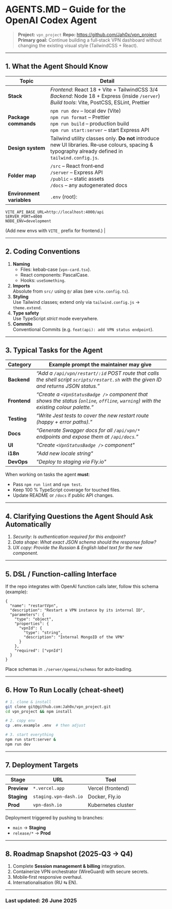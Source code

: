 # AGENTS.MD – Guide for the OpenAI Codex Agent

> **Project:** `vpn_project`
> **Repo:** <https://github.com/Jah0x/vpn_project>
> **Primary goal:** Continue building a full‑stack VPN dashboard without changing the existing visual style (TailwindCSS + React).

---

## 1. What the Agent Should Know

| Topic | Detail |
|-------|--------|
| **Stack** | *Frontend*: React 18 + Vite + TailwindCSS 3/4<br>*Backend*: Node 18 + Express (inside `/server`)<br>*Build tools*: Vite, PostCSS, ESLint, Prettier |
| **Package commands** | `npm run dev` – local dev (Vite)<br>`npm run format` – Prettier<br>`npm run build` – production build<br>`npm run start:server` – start Express API |
| **Design system** | Tailwind utility classes only. **Do not** introduce new UI libraries. Re‑use colours, spacing & typography already defined in `tailwind.config.js`. |
| **Folder map** | `/src` – React front‑end<br>`/server` – Express API<br>`/public` – static assets<br>`/docs` – any autogenerated docs |
| **Environment variables** | `.env` (root):
```
VITE_API_BASE_URL=http://localhost:4000/api
SERVER_PORT=4000
NODE_ENV=development
```
(Add new envs with `VITE_` prefix for frontend.) |

---

## 2. Coding Conventions

1. **Naming**  
   * Files: kebab‑case (`vpn-card.tsx`).  
   * React components: PascalCase.  
   * Hooks: `useSomething`.
2. **Imports**  
   Absolute from `src/` using `@/` alias (see `vite.config.ts`).
3. **Styling**  
   Use Tailwind classes; extend only via `tailwind.config.js` → `theme.extend`.
4. **Type safety**  
   Use TypeScript *strict* mode everywhere.
5. **Commits**  
   Conventional Commits (e.g. `feat(api): add VPN status endpoint`).

---

## 3. Typical Tasks for the Agent

| Category | Example prompt the maintainer may give |
|----------|--------------------|
| **Backend** | *“Add a `/api/vpn/restart/:id` POST route that calls the shell script `scripts/restart.sh` with the given ID and returns JSON status.”* |
| **Frontend** | *“Create a `<VpnStatusBadge />` component that shows the status (`online`, `offline`, `warning`) with the existing colour palette.”* |
| **Testing** | *“Write Jest tests to cover the new restart route (happy + error paths).”* |
| **Docs** | *“Generate Swagger docs for all `/api/vpn/*` endpoints and expose them at `/api/docs`.”* |
| **UI** | *"Create `<VpnStatusBadge />` component"* |
| **i18n** | *"Add new locale string"* |
| **DevOps** | *"Deploy to staging via Fly.io"* |

When working on tasks the agent **must**:
- Pass `npm run lint` and `npm test`.
- Keep 100 % TypeScript coverage for touched files.
- Update README or `/docs` if public API changes.

---

## 4. Clarifying Questions the Agent Should Ask Automatically

1. *Security*: _Is authentication required for this endpoint?_
2. *Data shape*: _What exact JSON schema should the response follow?_
3. *UX copy*: _Provide the Russian & English label text for the new component._

---

## 5. DSL / Function‑calling Interface

If the repo integrates with OpenAI function calls later, follow this schema (example):
```jsonc
{
  "name": "restartVpn",
  "description": "Restart a VPN instance by its internal ID",
  "parameters": {
    "type": "object",
    "properties": {
      "vpnId": {
        "type": "string",
        "description": "Internal MongoID of the VPN"
      }
    },
    "required": ["vpnId"]
  }
}
```
Place schemas in `./server/openai/schemas` for auto‑loading.

---

## 6. How To Run Locally (cheat‑sheet)

```bash
# 1. clone & install
git clone git@github.com:Jah0x/vpn_project.git
cd vpn_project && npm install

# 2. copy env
cp .env.example .env  # then adjust

# 3. start everything
npm run start:server &
npm run dev
```

---

## 7. Deployment Targets

| Stage | URL | Tool |
|-------|-----|------|
| **Preview** | `*.vercel.app` | Vercel (frontend) |
| **Staging** | `staging.vpn‑dash.io` | Docker, Fly.io |
| **Prod** | `vpn‑dash.io` | Kubernetes cluster |

Deployment triggered by pushing to branches:
- `main` → **Staging**
- `release/*` → **Prod**

---

## 8. Roadmap Snapshot (2025‑Q3 → Q4)

1. Complete **Session management & billing** integration.
2. Containerize VPN orchestrator (WireGuard) with secure secrets.
3. Mobile‑first responsive overhaul.
4. Internationalisation (RU ⇆ EN).  

---

### Last updated: 26 June 2025

